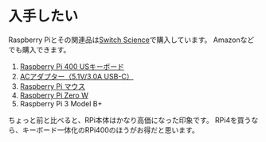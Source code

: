 # 入手したい

Raspberry Piとその関連品は[Switch Science](https://www.switch-science.com/)で購入しています。
Amazonなどでも購入できます。

1. [Raspberry Pi 400 USキーボード](https://www.switch-science.com/products/7470)
2. [ACアダプター（5.1V/3.0A USB-C）](https://www.switch-science.com/products/5683)
3. [Raspberry Pi マウス](https://www.switch-science.com/products/6426)
4. [Raspberry Pi Zero W](https://www.switch-science.com/products/3200)
5. Raspberry Pi 3 Model B+

ちょっと前と比べると、RPi本体はかなり高価になった印象です。
RPi4を買うなら、キーボード一体化のRPi400のほうがお得だと思います。
